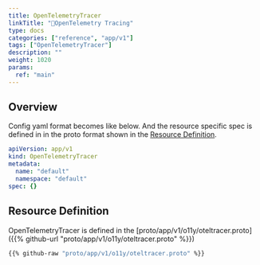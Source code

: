 ```yaml
---
title: OpenTelemetryTracer
linkTitle: "🔭OpenTelemetry Tracing"
type: docs
categories: ["reference", "app/v1"]
tags: ["OpenTelemetryTracer"]
description: ""
weight: 1020
params:
  ref: "main"
---
```


## Overview

Config yaml format becomes like below.
And the resource specific spec is defined in in the proto format shown in the [Resource Definition](#resource-definition).

```yaml
apiVersion: app/v1
kind: OpenTelemetryTracer
metadata:
  name: "default"
  namespace: "default"
spec: {}
```

## Resource Definition

OpenTelemetryTracer is defined in the [proto/app/v1/o11y/oteltracer.proto]({{% github-url "proto/app/v1/o11y/oteltracer.proto" %}})

```proto {linenos=inline}
{{% github-raw "proto/app/v1/o11y/oteltracer.proto" %}}
```
